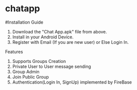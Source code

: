 # chatapp

#Installation Guide
1) Download the "Chat App.apk" file from above.
2) Install in your Android Device.
3) Register with Email (If you are new user) or Else Login In.

Features
1) Supports Groups Creation
2) Private User to User message sending
3) Group Admin 
4) Join Public Group
5) Authentication(Login In, SignUp) implemented by FireBase


